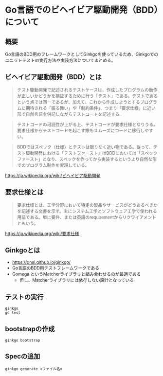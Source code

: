 # Go言語でのビヘイビア駆動開発（BDD）について

## 概要
Go言語のBDD用のフレームワークとしてGinkgoを使っているため、Ginkgoでのユニットテストの実行方法や実装方法についてまとめる。

## ビヘイビア駆動開発（BDD）とは
>  テスト駆動開発で記述されるテストケースは、作成したプログラムの動作が正しいかどうかを検証するために行う「テスト」である。テストであるという点では同一であるが、加えて、これから作成しようとするプログラムに期待される「振る舞い」や「制約条件」、つまり「要求仕様」に近い形で自然言語を併記しながらテストコードを記述する。
  
>  テストコードの可読性が上がる上、テストコードが要求仕様となりうる。要求仕様からテストコードを起こす際もスムーズにコードに移行しやすい。
  
>  BDDではスペック（仕様）とテストは限りなく近い物である。従って、テスト駆動開発における「テストファースト」はBDDにおいては「スペックファースト」となり、スペックを作ってから実装するというより自然な形でのプログラム制作を実現している。

https://ja.wikipedia.org/wiki/ビヘイビア駆動開発

## 要求仕様とは
> 要求仕様とは、工学分野において特定の製品やサービスがどうあるべきかを記述する文書を示す。主にシステム工学とソフトウェア工学で使われる用語である。単に要件、または英語のrequirementからリクワイアメントともいう。

https://ja.wikipedia.org/wiki/要求仕様

## Ginkgoとは
- https://onsi.github.io/ginkgo/
- Go言語のBDD用テストフレームワークである
- Gomega というMatcherライブラリと組み合わせるのが最適である
    - 但し、Matcherライブラリには依存しない設計となっている

## テストの実行
```
ginkgo
go test
```

## bootstrapの作成
```
ginkgo bootstrap
```

## Specの追加
```
ginkgo generate <ファイル名>
```
